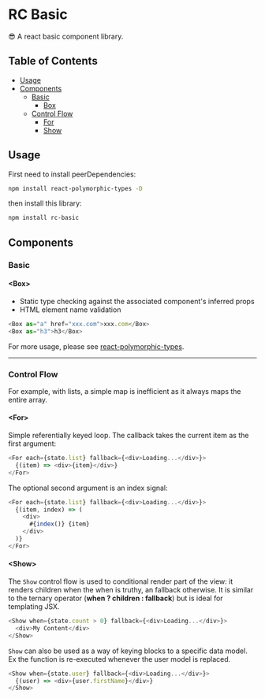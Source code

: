 # RC Basic

😎 A react basic component library.

## Table of Contents

- [Usage](#usage)
- [Components](#components)
  - [Basic](#basic)
    - [Box]()
  - [Control Flow](#control-flow)
    - [For]()
    - [Show]()

## Usage

First need to install peerDependencies:

```bash
npm install react-polymorphic-types -D
```

then install this library:

```bash
npm install rc-basic
```

## Components

### Basic

#### \<Box\>

- Static type checking against the associated component's inferred props
- HTML element name validation

```js
<Box as="a" href="xxx.com">xxx.com</Box>
<Box as="h3">h3</Box>
```

For more usage, please see [react-polymorphic-types](https://github.com/kripod/react-polymorphic-types).

---

### Control Flow

For example, with lists, a simple map is inefficient as it always maps the entire array.

#### \<For\>

Simple referentially keyed loop. The callback takes the current item as the first argument:

```js
<For each={state.list} fallback={<div>Loading...</div>}>
  {(item) => <div>{item}</div>}
</For>
```

The optional second argument is an index signal:

```js
<For each={state.list} fallback={<div>Loading...</div>}>
  {(item, index) => (
    <div>
      #{index()} {item}
    </div>
  )}
</For>
```

#### \<Show\>

The `Show` control flow is used to conditional render part of the view: it renders children when the when is truthy, an fallback otherwise. It is similar to the ternary operator (**when ? children : fallback**) but is ideal for templating JSX.

```js
<Show when={state.count > 0} fallback={<div>Loading...</div>}>
  <div>My Content</div>
</Show>
```

`Show` can also be used as a way of keying blocks to a specific data model. Ex the function is re-executed whenever the user model is replaced.

```js
<Show when={state.user} fallback={<div>Loading...</div>}>
  {(user) => <div>{user.firstName}</div>}
</Show>
```
